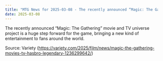 ```yaml
---
title: "MTG News for 2025-03-08 - The recently announced “Magic: The Gathering” movi..."
date: 2025-03-08
---
```


The recently announced “Magic: The Gathering” movie and TV universe project is a huge step forward for the game, bringing a new kind of entertainment to fans around the world.

Source: Variety (https://variety.com/2025/film/news/magic-the-gathering-movies-tv-hasbro-legendary-1236299642/)
